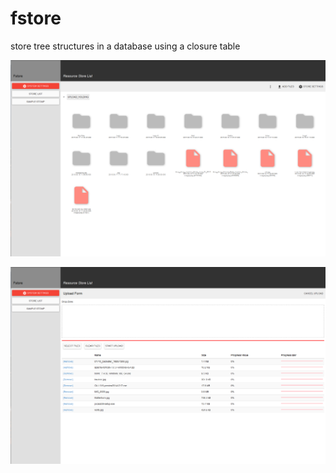 # fstore

store tree structures in a database using a closure table

![Image of Yaktocat](https://raw.githubusercontent.com/slenzi/fstore/development/fstore/screenshots/FStore%2001.png)

![Image of Yaktocat](https://raw.githubusercontent.com/slenzi/fstore/development/fstore/screenshots/FStore%2002.png)
